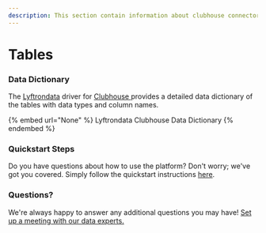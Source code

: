 ```yaml
---
description: This section contain information about clubhouse connector tables information
---
```


# Tables

### Data Dictionary

The [Lyftrondata](https://www.lyftrondata.com/) driver for [Clubhouse](None/)[ ](https://www.lyftrondata.com/integration/clubhouse/)provides a detailed data dictionary of the tables with data types and column names.

{% embed url="None" %}
Lyftrondata Clubhouse Data Dictionary
{% endembed %}

### Quickstart Steps

Do you have questions about how to use the platform? Don't worry; we've got you covered. Simply follow the quickstart instructions [here](../README.md).

### Questions? <a href="#questions" id="questions"></a>

We're always happy to answer any additional questions you may have! [Set up a meeting with our data experts.](https://www.lyftrondata.com/book-a-meeting/)

